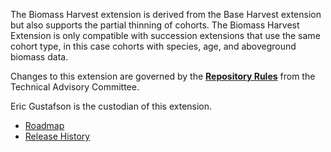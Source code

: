 The Biomass Harvest extension is derived from the Base Harvest extension but also supports the partial thinning of cohorts. The Biomass Harvest Extension is only compatible with succession extensions that use the same cohort type, in this case cohorts with species, age, and aboveground biomass data.

Changes to this extension are governed by the [**Repository Rules**](https://sites.google.com/site/landismodel/developers/developers-blog/repositoryrulesfromthetechnicaladvisorycommittee) from the Technical Advisory Committee.

Eric Gustafson is the custodian of this extension.

* [Roadmap](../../wiki/RoadMap)
* [Release History](../../wiki/ReleaseHistory)


